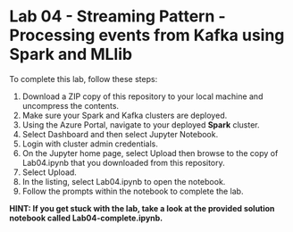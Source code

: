 # Lab 04 - Streaming Pattern - Processing events from Kafka using Spark and MLlib
To complete this lab, follow these steps:
1. Download a ZIP copy of this repository to your local machine and uncompress the contents.
2. Make sure your Spark and Kafka clusters are deployed.
3. Using the Azure Portal, navigate to your deployed **Spark** cluster.
4. Select Dashboard and then select Jupyter Notebook. 
5. Login with cluster admin credentials.
6. On the Jupyter home page, select Upload then browse to the copy of Lab04.ipynb that you downloaded from this repository. 
7. Select Upload.
8. In the listing, select Lab04.ipynb to open the notebook.
9. Follow the prompts within the notebook to complete the lab.

**HINT: If you get stuck with the lab, take a look at the provided solution notebook called Lab04-complete.ipynb.**